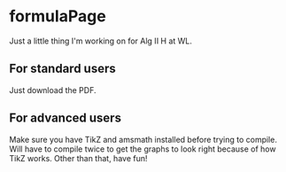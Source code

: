 formulaPage
===========

Just a little thing I'm working on for Alg II H at WL.

For standard users
------------------

Just download the PDF.

For advanced users
------------------

Make sure you have TikZ and amsmath installed before trying to compile. Will have to compile
twice to get the graphs to look right because of how TikZ works. Other than that, have fun!

